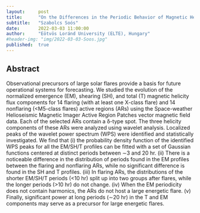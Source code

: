 ```yaml
---
layout:     post
title:      "On the Differences in the Periodic Behavior of Magnetic Helicity Flux in Flaring Active Regions"
subtitle:   "Szabolcs Soós"
date:       2022-03-03 11:00:00
author:     "Eötvös Loránd University (ELTE), Hungary"
#header-img: "img/2022-03-03-Soos.jpg"
published:  true
---
```


## Abstract
Observational precursors of large solar flares provide a basis for future operational systems for forecasting. We studied the evolution of the normalized emergence (EM), shearing (SH), and total (T) magnetic helicity flux components for 14 flaring (with at least one X-class flare) and 14 nonflaring (<M5-class flares) active regions (ARs) using the Space-weather Helioseismic Magnetic Imager Active Region Patches vector magnetic field data. Each of the selected ARs contain a δ-type spot. The three helicity components of these ARs were analyzed using wavelet analysis. Localized peaks of the wavelet power spectrum (WPS) were identified and statistically investigated. We find that (i) the probability density function of the identified WPS peaks for all the EM/SH/T profiles can be fitted with a set of Gaussian functions centered at distinct periods between ∼3 and 20 hr. (ii) There is a noticeable difference in the distribution of periods found in the EM profiles between the flaring and nonflaring ARs, while no significant difference is found in the SH and T profiles. (iii) In flaring ARs, the distributions of the shorter EM/SH/T periods (<10 hr) split up into two groups after flares, while the longer periods (>10 hr) do not change. (iv) When the EM periodicity does not contain harmonics, the ARs do not host a large energetic flare. (v) Finally, significant power at long periods (∼20 hr) in the T and EM components may serve as a precursor for large energetic flares.
 
